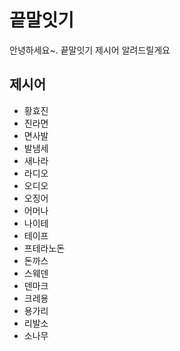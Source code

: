 # 끝말잇기
안녕하세요~. 끝말잇기 제시어 알려드릴게요

## 제시어
- 황효진
- 진라면
- 면사발
- 발냄세
- 새나라
- 라디오
- 오디오
- 오징어
- 어머나
- 나이테
- 테이프
- 프테라노돈
- 돈까스
- 스웨덴
- 덴마크
- 크레용
- 용가리
- 리발소
- 소나무